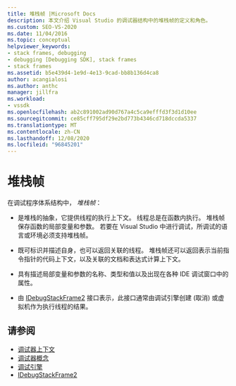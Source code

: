 ```yaml
---
title: 堆栈帧 |Microsoft Docs
description: 本文介绍 Visual Studio 的调试器结构中的堆栈帧的定义和角色。
ms.custom: SEO-VS-2020
ms.date: 11/04/2016
ms.topic: conceptual
helpviewer_keywords:
- stack frames, debugging
- debugging [Debugging SDK], stack frames
- stack frames
ms.assetid: b5e439d4-1e9d-4e13-9cad-bb8b136d4ca8
author: acangialosi
ms.author: anthc
manager: jillfra
ms.workload:
- vssdk
ms.openlocfilehash: ab2c891002ad90d767a4c5ca9efffd3f3d1d10ee
ms.sourcegitcommit: ce85cff795df29e2bd773b4346cd718dccda5337
ms.translationtype: MT
ms.contentlocale: zh-CN
ms.lasthandoff: 12/08/2020
ms.locfileid: "96845201"
---
```

# <a name="stack-frames"></a>堆栈帧
在调试程序体系结构中， *堆栈帧*：

- 是堆栈的抽象，它提供线程的执行上下文。 线程总是在函数内执行。 堆栈帧保存函数的局部变量和参数。 若要在 Visual Studio 中进行调试，所调试的语言或环境必须支持堆栈帧。

- 既可标识并描述自身，也可以返回关联的线程。 堆栈帧还可以返回表示当前指令指针的代码上下文，以及关联的文档和表达式计算上下文。

- 具有描述局部变量和参数的名称、类型和值以及出现在各种 IDE 调试窗口中的属性。

- 由 [IDebugStackFrame2](../../extensibility/debugger/reference/idebugstackframe2.md) 接口表示，此接口通常由调试引擎创建 (取消) 或虚拟机作为执行线程的结果。

## <a name="see-also"></a>请参阅
- [调试器上下文](../../extensibility/debugger/debugger-contexts.md)
- [调试器概念](../../extensibility/debugger/debugger-concepts.md)
- [调试引擎](../../extensibility/debugger/debug-engine.md)
- [IDebugStackFrame2](../../extensibility/debugger/reference/idebugstackframe2.md)
